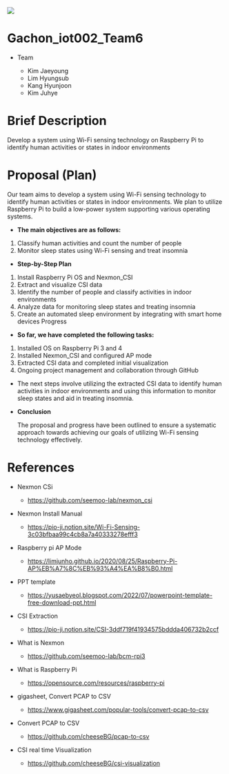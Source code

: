 <img src="https://img.shields.io/badge/VisualStudioCode-007ACC?style=flat-square&logo=visualstudiocode&logoColor=white"/>


# Gachon_iot002_Team6
- Team
  
  - Kim Jaeyoung 
  - Lim Hyungsub
  - Kang Hyunjoon
  - Kim Juhye

# Brief Description
Develop a system using Wi-Fi sensing technology on Raspberry Pi to identify human activities or states in indoor environments 

# Proposal (Plan)
Our team aims to develop a system using Wi-Fi sensing technology to identify human activities or states in indoor environments. We plan to utilize Raspberry Pi to build a low-power system supporting various operating systems. 
- **The main objectives are as follows:**
1. Classify human activities and count the number of people
2. Monitor sleep states using Wi-Fi sensing and treat insomnia

- **Step-by-Step Plan**
1. Install Raspberry Pi OS and Nexmon_CSI
2. Extract and visualize CSI data
3. Identify the number of people and classify activities in indoor environments
4. Analyze data for monitoring sleep states and treating insomnia
5. Create an automated sleep environment by integrating with smart home devices
Progress

- **So far, we have completed the following tasks:**
1. Installed OS on Raspberry Pi 3 and 4
2. Installed Nexmon_CSI and configured AP mode
3. Extracted CSI data and completed initial visualization
4. Ongoing project management and collaboration through GitHub

- The next steps involve utilizing the extracted CSI data to identify human activities in indoor environments and using this information to monitor sleep states and aid in treating insomnia.

- **Conclusion**

  The proposal and progress have been outlined to ensure a systematic approach towards achieving our goals of utilizing Wi-Fi 
  sensing technology effectively.

# References
- Nexmon CSi
  - https://github.com/seemoo-lab/nexmon_csi

- Nexmon Install Manual
  - https://pio-ji.notion.site/Wi-Fi-Sensing-3c03bfbaa99c4cb8a7a40333278efff3

- Raspberry pi AP Mode
  - https://limjunho.github.io/2020/08/25/Raspberry-Pi-AP%EB%A7%8C%EB%93%A4%EA%B8%B0.html

- PPT template
  - https://yusaebyeol.blogspot.com/2022/07/powerpoint-template-free-download-ppt.html

- CSI Extraction
  - https://pio-ji.notion.site/CSI-3ddf719f41934575bddda406732b2ccf

- What is Nexmon
  - https://github.com/seemoo-lab/bcm-rpi3
 
- What is Raspberry Pi
  - https://opensource.com/resources/raspberry-pi

- gigasheet, Convert PCAP to CSV
  - https://www.gigasheet.com/popular-tools/convert-pcap-to-csv

- Convert PCAP to CSV
  - https://github.com/cheeseBG/pcap-to-csv

- CSI real time Visualization
  - https://github.com/cheeseBG/csi-visualization






